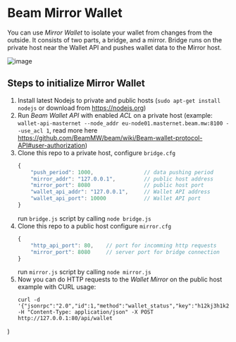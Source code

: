 # Beam Mirror Wallet

You can use _Mirror Wallet_ to isolate your wallet from changes from the outside. It consists of two parts, a bridge, and a mirror. Bridge runs on the private host near the Wallet API and pushes wallet data to the Mirror host.

![image](https://user-images.githubusercontent.com/1101448/59771578-ad400a00-92b2-11e9-9b1e-acfeec1af159.png)

## Steps to initialize Mirror Wallet
1. Install latest Nodejs to private and public hosts (`sudo apt-get install nodejs` or download from https://nodejs.org)
1. Run *Beam Wallet API* with enabled *ACL* on a private host  (example: `wallet-api-masternet --node_addr eu-node01.masternet.beam.mw:8100 --use_acl 1`, read more here https://github.com/BeamMW/beam/wiki/Beam-wallet-protocol-API#user-authorization)
1. Clone this repo to a private host, 
	configure `bridge.cfg` 
	``` js
	{
		"push_period": 1000,                // data pushing period
		"mirror_addr": "127.0.0.1",         // public host address
		"mirror_port": 8080                 // public host port
		"wallet_api_addr": "127.0.0.1",     // Wallet API address
		"wallet_api_port": 10000            // Wallet API port
	}
	```
	run `bridge.js` script by calling `node bridge.js`
1. Clone this repo to a public host
	configure `mirror.cfg` 
	``` js
	{
		"http_api_port": 80,    // port for incomming http requests
		"mirror_port": 8080     // server port for bridge connection
	}

	```
	run `mirror.js` script by calling `node mirror.js`
1. Now you can do HTTP requests to the *Wallet Mirror* on the public host 
	example with CURL usage: 
	```
	curl -d '{"jsonrpc":"2.0","id":1,"method":"wallet_status","key":"h12kj3h1k2h3kj12h3kj12"}' -H "Content-Type: application/json" -X POST http://127.0.0.1:80/api/wallet
	```
)
